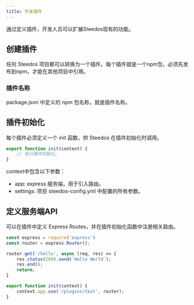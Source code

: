 ```yaml
---
title: 开发插件
---
```


通过定义插件，开发人员可以扩展Steedos现有的功能。

## 创建插件
任何 Steedos 项目都可以转换为一个插件。每个插件就是一个npm包，必须先发布到npm，才能在其他项目中引用。

### 插件名称
package.json 中定义的 npm 包名称，就是插件名称。

## 插件初始化
每个插件必须定义一个 init 函数，供 Steedos 在插件初始化时调用。
```js
export function init(context) {
    // 执行插件初始化。
}
```
context中包含以下参数：
- app: express 服务端，用于引入路由。
- settings: 项目 steedos-config.yml 中配置的所有参数。

## 定义服务端API
可以在插件中定义 Express Routes，并在插件初始化函数中注册相关路由。
```js
const express = require('express')
const router = express.Router();

router.get('/hello', async (req, res) => {
    res.status(200).send(`Hello World`);
    res.end();
    return;
}

export function init(context) {
    context.app.use('/plugins/test', router);
}
```
